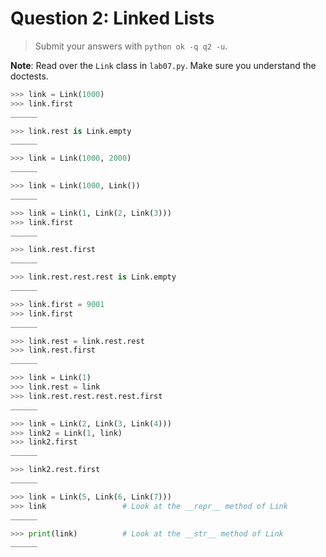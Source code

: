 # Question 2: Linked Lists

> Submit your answers with `python ok -q q2 -u`.

**Note**: Read over the `Link` class in `lab07.py`. Make sure you understand the doctests.

```python
>>> link = Link(1000)
>>> link.first
______

>>> link.rest is Link.empty
______

>>> link = Link(1000, 2000)
______

>>> link = Link(1000, Link())
______
```

```python
>>> link = Link(1, Link(2, Link(3)))
>>> link.first
______

>>> link.rest.first
______

>>> link.rest.rest.rest is Link.empty
______

>>> link.first = 9001
>>> link.first
______

>>> link.rest = link.rest.rest
>>> link.rest.first
______

>>> link = Link(1)
>>> link.rest = link
>>> link.rest.rest.rest.rest.first
______

>>> link = Link(2, Link(3, Link(4)))
>>> link2 = Link(1, link)
>>> link2.first
______

>>> link2.rest.first
______
```

```python
>>> link = Link(5, Link(6, Link(7)))
>>> link                 # Look at the __repr__ method of Link
______

>>> print(link)          # Look at the __str__ method of Link
______
```
